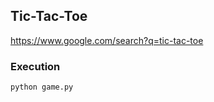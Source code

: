 ## Tic-Tac-Toe

https://www.google.com/search?q=tic-tac-toe

### Execution

```py
python game.py
```
